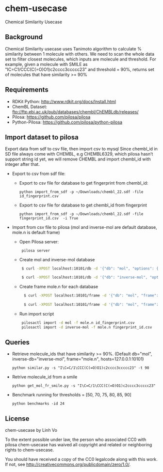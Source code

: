 # chem-usecase
Chemical Similarity Usecase



## Background

Chemical Similarity usecase uses Tanimoto algorithm to calculate % similarity between 1 molecule with others. 
We need to scan the whole data set to filter closest molecules, which inputs are molecule and threshold.
For example, given a molecule with SMILE as "IC=C1/CCC(C(=O)O1)c2cccc3ccccc23" and threshold = 90%, returns set of molecules that have
similarity >= 90%

## Requirements

* RDKit Python: http://www.rdkit.org/docs/Install.html
* ChemBL Dataset: ftp://ftp.ebi.ac.uk/pub/databases/chembl/ChEMBLdb/releases/
* Pilosa: https://github.com/pilosa/pilosa
* Python-Pilosa: https://github.com/pilosa/python-pilosa


## Import dataset to pilosa
Export data from sdf to csv file, then import csv to mysql
Since chembl_id in SD file always come with CHEMBL, e.g CHEMBL6329, which pilosa hasn’t support string id yet, we will remove CHEMBL and import chembl_id with integer after that.


* Export to csv from sdf file:

    * Export to csv file for database to get fingerprint from chembl_id:
        ```
        python import_from_sdf -p ~/Downloads/chembl_22.sdf -file id_fingerprint.csv 
        ```
    * Export to csv file for database to get chembl_id from fingerprint
        ```
        python import_from_sdf -p ~/Downloads/chembl_22.sdf -file fingerprint_id.csv  -i True
        ```
    
* Import from csv file to pilosa (mol and inverse-mol are default database, mole.n is default frame)
   * Open Pilosa server:
       ```
        pilosa server
        ```
   * Create mol and inverse-mol database
       ```bash
        $ curl -XPOST localhost:10101/db -d '{"db": "mol", "options": {"columnLabel": "position_id"}}'
    
        $ curl -XPOST localhost:10101/db -d '{"db": "inverse-mol", "options": {"columnLabel": "chembl_id"}}'
        ```
  
   * Create frame mole.n for each database
       ```bash
         $ curl -XPOST localhost:10101/frame -d '{"db": "mol", "frame": "mole.n", "options": {"rowLabel": "chembl_id"}}'
        
         $ curl -XPOST localhost:10101/frame -d '{"db": "mol", "frame": "mole.n", "options": {"rowLabel": "position_id"}}'

        ```
   
   * Run import script
        ```bash
         pilosactl import -d mol -f mole.n id_fingerprint.csv
         pilosactl import -d inverse-mol -f mole.n fingerprint_id.csv
        ```
       
    
    
    
## Queries

* Retrieve molecule_ids that have similarity >= 90%. (Default db="mol", inverse-db="inverse-mol", frame="mole.n", hosts=127.0.0.1:10101)
    ```
    python similar.py -s "I\C=C/1\CCC(C(=O)O1)c2cccc3ccccc23" -t 90
    ```

* Retrive molecule_id from a smile

    ```
    python get_mol_fr_smile.py -s "I\C=C/1\CCC(C(=O)O1)c2cccc3ccccc23"
    ```
    
* Benchmark running for thresholds = [50, 70, 75, 80, 85, 90]
    
     ```
     python benchmarks -id 24
    ```
    
    
## License

chem-usecase by Linh Vo

To the extent possible under law, the person who associated CC0 with pilosa chem-usecase has waived all copyright and related or neighboring rights to chem-usecase.

You should have received a copy of the CC0 legalcode along with this work. If not, see http://creativecommons.org/publicdomain/zero/1.0/.    
